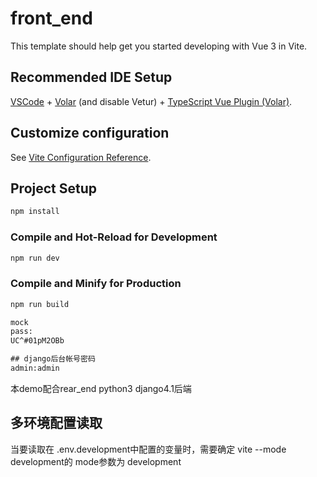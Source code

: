 # front_end

This template should help get you started developing with Vue 3 in Vite.

## Recommended IDE Setup

[VSCode](https://code.visualstudio.com/) + [Volar](https://marketplace.visualstudio.com/items?itemName=Vue.volar) (and disable Vetur) + [TypeScript Vue Plugin (Volar)](https://marketplace.visualstudio.com/items?itemName=Vue.vscode-typescript-vue-plugin).

## Customize configuration

See [Vite Configuration Reference](https://vitejs.dev/config/).

## Project Setup

```sh
npm install
```

### Compile and Hot-Reload for Development

```sh
npm run dev
```

### Compile and Minify for Production

```sh
npm run build
```
```txt
mock
pass:
UC^#01pM2OBb

## django后台帐号密码
admin:admin
```
本demo配合rear_end python3 django4.1后端

## 多环境配置读取
当要读取在 .env.development中配置的变量时，需要确定 vite --mode development的 mode参数为 development
